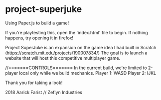 # project-superjuke
Using Paper.js to build a game!

If you're playtesting this, open the 'index.html' file to begin.
If nothing happens, try opening it in firefox!


Project SuperJuke is an expansion on the game idea I had built in Scratch (https://scratch.mit.edu/projects/190007834/)
The goal is to launch a website that will host this competitive multiplayer game.


//=======CONTROLS=======
In the current build, we're limited to 2-player local only while we build mechanics.
Player 1: WASD
Player 2: IJKL


Thank you for taking a look!

2018 Aarick Farist // Zeflyn Industries
